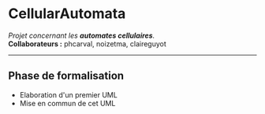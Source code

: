 # CellularAutomata
 
_Projet concernant les **automates cellulaires**._  
**Collaborateurs :** phcarval, noizetma, claireguyot

***

## Phase de formalisation
- Elaboration d'un premier UML
- Mise en commun de cet UML
